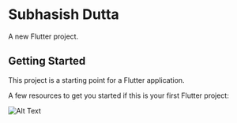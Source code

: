 # Subhasish Dutta

A new Flutter project.

## Getting Started

This project is a starting point for a Flutter application.

A few resources to get you started if this is your first Flutter project:

![Alt Text]([https://i.imgur.com/ItXghcr.png](https://i.imgur.com/1X23nz8.png)https://i.imgur.com/1X23nz8.png)
